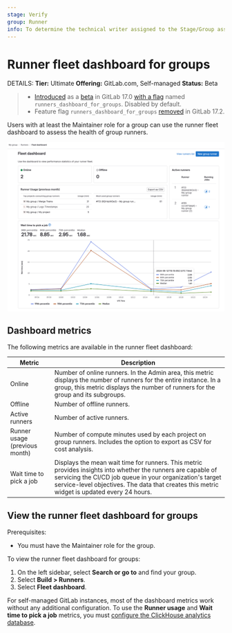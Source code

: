 ```yaml
---
stage: Verify
group: Runner
info: To determine the technical writer assigned to the Stage/Group associated with this page, see https://handbook.gitlab.com/handbook/product/ux/technical-writing/#assignments
---
```


# Runner fleet dashboard for groups

DETAILS:
**Tier:** Ultimate
**Offering:** GitLab.com, Self-managed
**Status:** Beta

> - [Introduced](https://gitlab.com/gitlab-org/gitlab/-/merge_requests/151640) as a [beta](../../policy/experiment-beta-support.md#beta) in GitLab 17.0 [with a flag](../../administration/feature_flags.md) named `runners_dashboard_for_groups`. Disabled by default.
> - Feature flag `runners_dashboard_for_groups` [removed](https://gitlab.com/gitlab-org/gitlab/-/issues/459052) in GitLab 17.2.

Users with at least the Maintainer role for a group can use the runner fleet dashboard to assess the health of group runners.

![Runner fleet dashboard for groups](img/runner_fleet_dashboard_groups.png)

## Dashboard metrics

The following metrics are available in the runner fleet dashboard:

| Metric                        | Description |
|-------------------------------|-------------|
| Online                        | Number of online runners. In the Admin area, this metric displays the number of runners for the entire instance. In a group, this metric displays the number of runners for the group and its subgroups. |
| Offline                       | Number of offline runners. |
| Active runners                | Number of active runners. |
| Runner usage (previous month) | Number of compute minutes used by each project on group runners. Includes the option to export as CSV for cost analysis. |
| Wait time to pick a job       | Displays the mean wait time for runners. This metric provides insights into whether the runners are capable of servicing the CI/CD job queue in your organization's target service-level objectives. The data that creates this metric widget is updated every 24 hours. |

## View the runner fleet dashboard for groups

Prerequisites:

- You must have the Maintainer role for the group.

To view the runner fleet dashboard for groups:

1. On the left sidebar, select **Search or go to** and find your group.
1. Select **Build > Runners**.
1. Select **Fleet dashboard**.

For self-managed GitLab instances, most of the dashboard metrics work without any additional configuration.
To use the **Runner usage** and **Wait time to pick a job** metrics,
you must [configure the ClickHouse analytics database](runner_fleet_dashboard.md#enable-more-ci-analytics-features-with-clickhouse).
